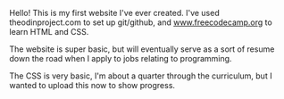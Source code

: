Hello! This is my first website I've ever created. I've used theodinproject.com to set up git/github, and www.freecodecamp.org to learn HTML and CSS. 

The website is super basic, but will eventually serve as a sort of resume down the road when I apply to jobs relating to programming. 

The CSS is very basic, I'm about a quarter through the curriculum, but I wanted to upload this now to show progress.